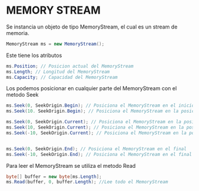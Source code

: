 MEMORY STREAM
==============

Se instancia un objeto de tipo MemoryStream, el cual es un stream de memoria.

```csharp
MemoryStream ms = new MemoryStream();
```

Este tiene los atributos

```csharp
ms.Position; // Posicion actual del MemoryStream
ms.Length; // Longitud del MemoryStream
ms.Capacity; // Capacidad del MemoryStream
```

Los podemos posicionar en cualquier parte del MemoryStream con el metodo Seek

```csharp
ms.Seek(0, SeekOrigin.Begin); // Posiciona el MemoryStream en el inicio
ms.Seek(10. SeekOrigin.Begin); // Posiciona el MemoryStream en la posicion 10

ms.Seek(0, SeekOrigin.Current); // Posiciona el MemoryStream en la posicion actual
ms.Seek(10, SeekOrigin.Current); // Posiciona el MemoryStream en la posicion actual + 10
ms.Seek(-10, SeekOrigin.Current); // Posiciona el MemoryStream en la posicion actual - 10


ms.Seek(0, SeekOrigin.End); // Posiciona el MemoryStream en el final
ms.Seek(-10, SeekOrigin.End); // Posiciona el MemoryStream en el final - 10
```

Para leer el MemoryStream se utiliza el metodo Read

```csharp
byte[] buffer = new byte[ms.Length];
ms.Read(buffer, 0, buffer.Length); //Lee todo el MemoryStream
```




